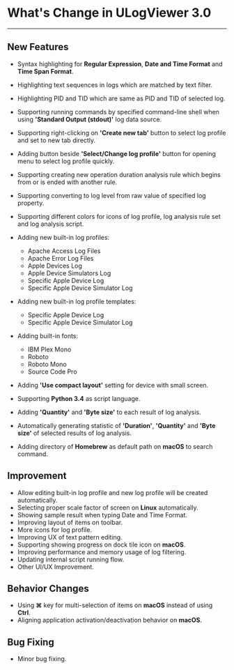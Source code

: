 ﻿# What's Change in ULogViewer 3.0
 ---

## New Features
+ Syntax highlighting for **Regular Expression**, **Date and Time Format** and **Time Span Format**.
+ Highlighting text sequences in logs which are matched by text filter.
+ Highlighting PID and TID which are same as PID and TID of selected log.
+ Supporting running commands by specified command-line shell when using **'Standard Output (stdout)'** log data source.
+ Supporting right-clicking on **'Create new tab'** button to select log profile and set to new tab directly.
+ Adding button beside **'Select/Change log profile'** button for opening menu to select log profile quickly.
+ Supporting creating new operation duration analysis rule which begins from or is ended with another rule.
+ Supporting converting to log level from raw value of specified log property.
+ Supporting different colors for icons of log profile, log analysis rule set and log analysis script.
+ Adding new built-in log profiles: 
    + Apache Access Log Files
    + Apache Error Log Files
    + Apple Devices Log
    + Apple Device Simulators Log
    + Specific Apple Device Log
    + Specific Apple Device Simulator Log

+ Adding new built-in log profile templates: 
    + Specific Apple Device Log
    + Specific Apple Device Simulator Log

+ Adding built-in fonts:
    + IBM Plex Mono
    + Roboto
    + Roboto Mono
    + Source Code Pro

+ Adding **'Use compact layout'** setting for device with small screen.
+ Supporting **Python 3.4** as script language.
+ Adding **'Quantity'** and **'Byte size'** to each result of log analysis.
+ Automatically generating statistic of **'Duration'**, **'Quantity'** and **'Byte size'** of selected results of log analysis.
+ Adding directory of **Homebrew** as default path on **macOS** to search command.

## Improvement
+ Allow editing built-in log profile and new log profile will be created automatically.
+ Selecting proper scale factor of screen on **Linux** automatically.
+ Showing sample result when typing Date and Time Format.
+ Improving layout of items on toolbar.
+ More icons for log profile.
+ Improving UX of text pattern editing.
+ Supporting showing progress on dock tile icon on **macOS**.
+ Improving performance and memory usage of log filtering.
+ Updating internal script running flow.
+ Other UI/UX Improvement.

## Behavior Changes
+ Using **⌘** key for multi-selection of items on **macOS** instead of using **Ctrl**.
+ Aligning application activation/deactivation behavior on **macOS**.

## Bug Fixing
+ Minor bug fixing.